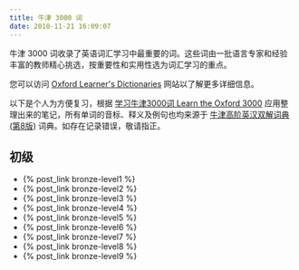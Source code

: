 ```yaml
---
title: 牛津 3000 词
date: 2018-11-21 16:09:07
---
```


牛津 3000 词收录了英语词汇学习中最重要的词。这些词由一批语言专家和经验丰富的教师精心挑选，按重要性和实用性选为词汇学习的重点。

您可以访问 [Oxford Learner's Dictionaries](https://www.oxfordlearnersdictionaries.com/wordlist/english/oxford3000/) 网站以了解更多详细信息。

以下是个人为方便复习，根据 [学习牛津3000词 Learn the Oxford 3000](https://itunes.apple.com/cn/app/学习牛津3000词-learn-the-oxford-3000/id1138659183) 应用整理出来的笔记，所有单词的音标、释义及例句也均来源于 [牛津高阶英汉双解词典(第8版)](https://itunes.apple.com/cn/app/牛津高阶英汉双解词典-第8版/id1022727104) 词典。如存在记录错误，敬请指正。

## 初级

- {% post_link bronze-level1 %}
- {% post_link bronze-level2 %}
- {% post_link bronze-level3 %}
- {% post_link bronze-level4 %}
- {% post_link bronze-level5 %}
- {% post_link bronze-level6 %}
- {% post_link bronze-level7 %}
- {% post_link bronze-level8 %}
- {% post_link bronze-level9 %}
